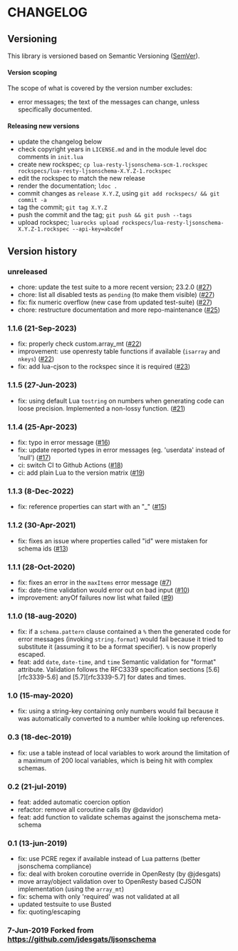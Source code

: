 # CHANGELOG

## Versioning

This library is versioned based on Semantic Versioning ([SemVer](https://semver.org/)).

#### Version scoping

The scope of what is covered by the version number excludes:

- error messages; the text of the messages can change, unless specifically documented.

#### Releasing new versions

- update the changelog below
- check copyright years in `LICENSE.md` and in the module level doc comments in `init.lua`
- create new rockspec; `cp lua-resty-ljsonschema-scm-1.rockspec rockspecs/lua-resty-ljsonschema-X.Y.Z-1.rockspec`
- edit the rockspec to match the new release
- render the documentation; `ldoc .`
- commit changes as `release X.Y.Z`, using `git add rockspecs/ && git commit -a`
- tag the commit; `git tag X.Y.Z`
- push the commit and the tag; `git push && git push --tags`
- upload rockspec; `luarocks upload rockspecs/lua-resty-ljsonschema-X.Y.Z-1.rockspec --api-key=abcdef`

## Version history

### unreleased

- chore: update the test suite to a more recent version; 23.2.0
  ([#27](https://github.com/Tieske/lua-resty-ljsonschema/pull/27))
- chore: list all disabled tests as `pending` (to make them visible)
  ([#27](https://github.com/Tieske/lua-resty-ljsonschema/pull/27))
- fix: fix numeric overflow (new case from updated test-suite)
  ([#27](https://github.com/Tieske/lua-resty-ljsonschema/pull/27))
- chore: restructure documentation and more repo-maintenance
  ([#25](https://github.com/Tieske/lua-resty-ljsonschema/pull/25))


### 1.1.6 (21-Sep-2023)

- fix: properly check custom.array_mt
  ([#22](https://github.com/Tieske/lua-resty-ljsonschema/pull/22))
- improvement: use openresty table functions if available (`isarray` and `nkeys`)
  ([#22](https://github.com/Tieske/lua-resty-ljsonschema/pull/22))
- fix: add lua-cjson to the rockspec since it is required
  ([#23](https://github.com/Tieske/lua-resty-ljsonschema/pull/23))

### 1.1.5 (27-Jun-2023)

- fix: using default Lua `tostring` on numbers when generating code can loose
  precision. Implemented a non-lossy function.
  ([#21](https://github.com/Tieske/lua-resty-ljsonschema/pull/21))

### 1.1.4 (25-Apr-2023)

- fix: typo in error message
  ([#16](https://github.com/Tieske/lua-resty-ljsonschema/pull/16))
- fix: update reported types in error messages (eg. 'userdata' instead of 'null')
  ([#17](https://github.com/Tieske/lua-resty-ljsonschema/pull/17))
- ci: switch CI to Github Actions
  ([#18](https://github.com/Tieske/lua-resty-ljsonschema/pull/18))
- ci: add plain Lua to the version matrix
  ([#19](https://github.com/Tieske/lua-resty-ljsonschema/pull/19))

### 1.1.3 (8-Dec-2022)

- fix: reference properties can start with an "_"
  ([#15](https://github.com/Tieske/lua-resty-ljsonschema/pull/15))

### 1.1.2 (30-Apr-2021)

- fix: fixes an issue where properties called "id" were mistaken for schema ids
  ([#13](https://github.com/Tieske/lua-resty-ljsonschema/pull/13))

### 1.1.1 (28-Oct-2020)

- fix: fixes an error in the `maxItems` error message
  ([#7](https://github.com/Tieske/lua-resty-ljsonschema/pull/7))
- fix: date-time validation would error out on bad input
  ([#10](https://github.com/Tieske/lua-resty-ljsonschema/pull/10))
- improvement: anyOf failures now list what failed
  ([#9](https://github.com/Tieske/lua-resty-ljsonschema/pull/9))

### 1.1.0 (18-aug-2020)

- fix: if a `schema.pattern` clause contained a `%` then the generated code
  for error messages (invoking `string.format`) would fail because it tried
  to substitute it (assuming it to be a format specifier). `%` is now properly
  escaped.
- feat: add `date`, `date-time`, and `time` Semantic validation for "format"
  attribute. Validation follows the RFC3339 specification sections
  [5.6][rfc3339-5.6] and [5.7][rfc3339-5.7] for dates and times.

### 1.0 (15-may-2020)

- fix: using a string-key containing only numbers would fail because it was
  automatically converted to a number while looking up references.

### 0.3 (18-dec-2019)

- fix: use a table instead of local variables to work around the limitation of
  a maximum of 200 local variables, which is being hit with complex schemas.

### 0.2 (21-jul-2019)

- feat: added automatic coercion option
- refactor: remove all coroutine calls (by @davidor)
- feat: add function to validate schemas against the jsonschema meta-schema

### 0.1 (13-jun-2019)

- fix: use PCRE regex if available instead of Lua patterns (better jsonschema
  compliance)
- fix: deal with broken coroutine override in OpenResty (by @jdesgats)
- move array/object validation over to OpenResty based CJSON implementation
  (using the `array_mt`)
- fix: schema with only 'required' was not validated at all
- updated testsuite to use Busted
- fix: quoting/escaping

### 7-Jun-2019 Forked from https://github.com/jdesgats/ljsonschema
